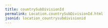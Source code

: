 ```yaml
---
title: countrySubDivisionId
permalink: Location.countrySubDivisionId.html
jsonid: location_countrysubdivisionid
---
```

